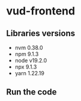 # vud-frontend

## Libraries versions

- nvm 0.38.0
- npm 9.1.3
- node v19.2.0
- npx 9.1.3
- yarn 1.22.19

## Run the code

